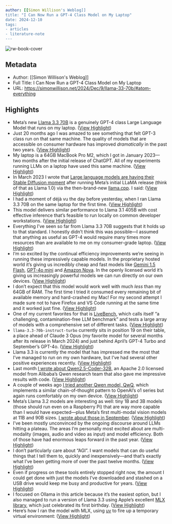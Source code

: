 ```yaml
---
author: [[Simon Willison's Weblog]]
title: "I Can Now Run a GPT-4 Class Model on My Laptop"
date: 2024-12-10
tags: 
- articles
- literature-note
---
```

![rw-book-cover](https://simonwillison.net/favicon.ico)

## Metadata
- Author: [[Simon Willison's Weblog]]
- Full Title: I Can Now Run a GPT-4 Class Model on My Laptop
- URL: https://simonwillison.net/2024/Dec/9/llama-33-70b/#atom-everything

## Highlights
- Meta’s new [Llama 3.3 70B](https://huggingface.co/meta-llama/Llama-3.3-70B-Instruct) is a genuinely GPT-4 class Large Language Model that runs on my laptop. ([View Highlight](https://read.readwise.io/read/01jepm1pk6b2eamqq3z8e31j94))
- Just 20 months ago I was amazed to see something that felt GPT-3 class run on that same machine. The quality of models that are accessible on consumer hardware has improved *dramatically* in the past two years. ([View Highlight](https://read.readwise.io/read/01jepm1re7md2s7xx2w88he0tt))
- My laptop is a 64GB MacBook Pro M2, which I got in January 2023—two months after the initial release of ChatGPT. All of my experiments running LLMs on a laptop have used this same machine. ([View Highlight](https://read.readwise.io/read/01jepm1vvxcsk3sej0f3ne4y1m))
- In March 2023 I wrote that [Large language models are having their Stable Diffusion moment](https://simonwillison.net/2023/Mar/11/llama/) after running Meta’s initial LLaMA release (think of that as Llama 1.0) via the then-brand-new [llama.cpp](https://github.com/ggerganov/llama.cpp). I said: ([View Highlight](https://read.readwise.io/read/01jepm21b8nxstqbhmx8ep5ae2))
- I had a moment of déjà vu the day before yesterday, when I ran Llama 3.3 70B on the same laptop for the first time. ([View Highlight](https://read.readwise.io/read/01jepm25xqd1mpnd1ms66xnta5))
- This model delivers similar performance to Llama 3.1 405B with cost effective inference that’s feasible to run locally on common developer workstations. ([View Highlight](https://read.readwise.io/read/01jepm2ac8j2nz8y8ebpewn168))
- Everything I’ve seen so far from Llama 3.3 70B suggests that it holds up to that standard. I honestly didn’t think this was possible—I assumed that anything as useful as GPT-4 would require many times more resources than are available to me on my consumer-grade laptop. ([View Highlight](https://read.readwise.io/read/01jepm2g4jaxf2p5je7096z1xx))
- I’m so excited by the continual efficiency improvements we’re seeing in running these impressively capable models. In the proprietary hosted world it’s giving us incredibly cheap and fast models like [Gemini 1.5 Flash](https://simonwillison.net/search/?q=gemini+flash&sort=date), [GPT-4o mini](https://simonwillison.net/2024/Jul/18/gpt-4o-mini/) and [Amazon Nova](https://simonwillison.net/2024/Dec/4/amazon-nova/). In the openly licensed world it’s giving us increasingly powerful models we can run directly on our own devices. ([View Highlight](https://read.readwise.io/read/01jepm2q8yxwkjkx97nyt2sr09))
- I don’t expect that this model would work well with much *less* than my 64GB of RAM. The first time I tried it consumed every remaining bit of available memory and hard-crashed my Mac! For my second attempt I made sure not to have Firefox and VS Code running at the same time and it worked just fine. ([View Highlight](https://read.readwise.io/read/01jepm3a5gz2132fz3ctf9nnpq))
- One of my current favorites for that is [LiveBench](https://livebench.ai/), which calls itself “a challenging, contamination-free LLM benchmark” and tests a large array of models with a comprehensive set of different tasks. ([View Highlight](https://read.readwise.io/read/01jepm4p28jsdskf96mf7rf1e8))
- `llama-3.3-70b-instruct-turbo` currently sits in position 19 on their table, a place ahead of Claude 3 Opus (my favorite model for several months after its release in March 2024) and just behind April’s GPT-4 Turbo and September’s GPT-4o. ([View Highlight](https://read.readwise.io/read/01jepm4s7qe6f83b2qh8wsmrs6))
- Llama 3.3 is currently the model that has impressed me the most that I’ve managed to run on my own hardware, but I’ve had several other positive experiences recently. ([View Highlight](https://read.readwise.io/read/01jepm56twpyb3c4wqvkjt21qx))
- Last month [I wrote about Qwen2.5-Coder-32B](https://simonwillison.net/2024/Nov/12/qwen25-coder/), an Apache 2.0 licensed model from Alibaba’s Qwen research team that also gave me impressive results with code. ([View Highlight](https://read.readwise.io/read/01jepm5cg1kb0z6kewfxtb024k))
- A couple of weeks ago [I tried another Qwen model, QwQ](https://simonwillison.net/2024/Nov/27/qwq/), which implements a similar chain-of-thought pattern to OpenAI’s o1 series but again runs comfortably on my own device. ([View Highlight](https://read.readwise.io/read/01jepm5e3e39c7670t2d8h3w98))
- Meta’s Llama 3.2 models are interesting as well: tiny 1B and 3B models (those should run even on a Raspberry Pi) that are way more capable than I would have expected—plus Meta’s first multi-modal vision models at 11B and 90B sizes. [I wrote about those in September](https://simonwillison.net/2024/Sep/25/llama-32/). ([View Highlight](https://read.readwise.io/read/01jepm5sftwp5wxm03hhm100mt))
- I’ve been mostly unconvinced by the ongoing discourse around LLMs hitting a plateau. The areas I’m personally most excited about are multi-modality (images, audio and video as input) and model efficiency. Both of those have had enormous leaps forward in the past year. ([View Highlight](https://read.readwise.io/read/01jepm5xabftbtkdr8vxsc49vf))
- I don’t particularly care about “AGI”. I want models that can do useful things that I tell them to, quickly and inexpensively—and that’s exactly what I’ve been getting more of over the past twelve months. ([View Highlight](https://read.readwise.io/read/01jepm6158pa4jkmtdgwct2jf4))
- Even if progress on these tools entirely stopped right now, the amount I could get done with just the models I’ve downloaded and stashed on a USB drive would keep me busy and productive for years. ([View Highlight](https://read.readwise.io/read/01jepm65j8vyzr4cscc7xr898n))
- I focused on Ollama in this article because it’s the easiest option, but I also managed to run a version of Llama 3.3 using Apple’s excellent [MLX library](https://github.com/ml-explore/mlx), which just celebrated its first birthday. ([View Highlight](https://read.readwise.io/read/01jepm6h7j95vsn13ynh38jva6))
- Here’s how I ran the model with MLX, using [uv](https://github.com/astral-sh/uv) to fire up a temporary virtual environment: ([View Highlight](https://read.readwise.io/read/01jepm6m7beekd8q1tty1ynhzc))



